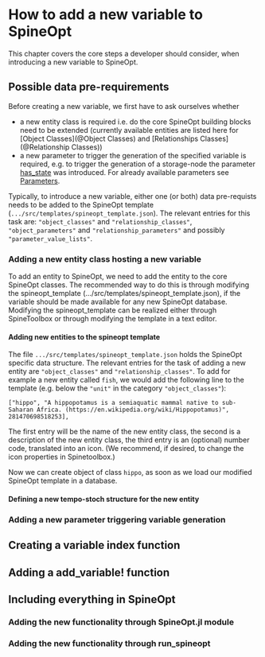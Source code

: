 # How to add a new variable to SpineOpt

This chapter covers the core steps a developer should consider, when introducing a new variable to SpineOpt.
## Possible data pre-requirements

Before creating a new variable, we first have to ask ourselves whether
- a new entity class is required i.e. do the core SpineOpt building blocks need to be extended (currently available entities are listed here for [Object Classes](@Object Classes) and [Relationships Classes](@Relationship Classes))
- a new parameter to trigger the generation of the specified variable is required, e.g. to trigger the generation of a storage-node the parameter [has\_state](@ref) was introduced. For already available parameters see [Parameters](@Parameters).

Typically, to introduce a new variable, either one (or both) data pre-requists needs to be added to the SpineOpt template (`.../src/templates/spineopt_template.json`). The relevant entries for this task are:
`"object_classes"` and `"relationship_classes"`, `"object_parameters"` and `"relationship_parameters"` and possibly `"parameter_value_lists"`.

### Adding a new entity class hosting a new variable

To add an entity to SpineOpt, we need to add the entity to the core SpineOpt classes. The recommended way to do this is through modifying the spineopt_template (.../src/templates/spineopt_template.json), if the variable should be made available for any new SpineOpt database. Modifying the spineopt_template can be realized either through SpineToolbox or through modifying the template in a text editor.

#### Adding new entities to the spineopt template

 The file `.../src/templates/spineopt_template.json` holds the SpineOpt specific data structure. The relevant entries for the task of adding a new entity are `"object_classes"` and `"relationship_classes"`. To add for example a new entity called `fish`, we would add the following line to the template (e.g. below the `"unit"` in the category `"object_classes"`):
 ```
["hippo", "A hippopotamus is a semiaquatic mammal native to sub-Saharan Africa. (https://en.wikipedia.org/wiki/Hippopotamus)", 281470698518253],
 ```
The first entry will be the name of the new entity class, the second is a description of the new entity class, the third entry is an (optional) number code, translated into an icon. (We recommend, if desired, to change the icon properties in Spinetoolbox.)

Now we can create object of class `hippo`, as soon as we load our modified SpineOpt template in a database.

#### Defining a new tempo-stoch structure for the new entity

### Adding a new parameter triggering variable generation

## Creating a variable index function

## Adding a add_variable! function

## Including everything in SpineOpt

### Adding the new functionality through SpineOpt.jl module

### Adding the new functionality through run_spineopt
